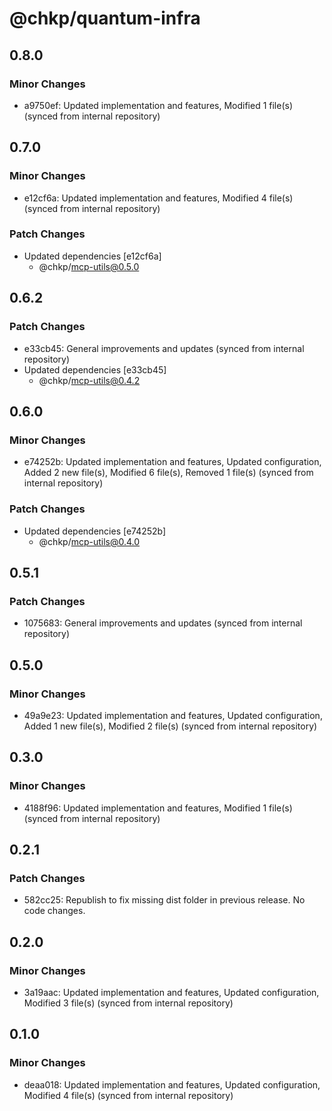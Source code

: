 # @chkp/quantum-infra

## 0.8.0

### Minor Changes

- a9750ef: Updated implementation and features, Modified 1 file(s) (synced from internal repository)

## 0.7.0

### Minor Changes

- e12cf6a: Updated implementation and features, Modified 4 file(s) (synced from internal repository)

### Patch Changes

- Updated dependencies [e12cf6a]
  - @chkp/mcp-utils@0.5.0

## 0.6.2

### Patch Changes

- e33cb45: General improvements and updates (synced from internal repository)
- Updated dependencies [e33cb45]
  - @chkp/mcp-utils@0.4.2

## 0.6.0

### Minor Changes

- e74252b: Updated implementation and features, Updated configuration, Added 2 new file(s), Modified 6 file(s), Removed 1 file(s) (synced from internal repository)

### Patch Changes

- Updated dependencies [e74252b]
  - @chkp/mcp-utils@0.4.0

## 0.5.1

### Patch Changes

- 1075683: General improvements and updates (synced from internal repository)

## 0.5.0

### Minor Changes

- 49a9e23: Updated implementation and features, Updated configuration, Added 1 new file(s), Modified 2 file(s) (synced from internal repository)

## 0.3.0

### Minor Changes

- 4188f96: Updated implementation and features, Modified 1 file(s) (synced from internal repository)

## 0.2.1

### Patch Changes

- 582cc25: Republish to fix missing dist folder in previous release. No code changes.

## 0.2.0

### Minor Changes

- 3a19aac: Updated implementation and features, Updated configuration, Modified 3 file(s) (synced from internal repository)

## 0.1.0

### Minor Changes

- deaa018: Updated implementation and features, Updated configuration, Modified 4 file(s) (synced from internal repository)
